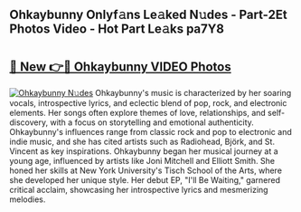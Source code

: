 ## Ohkaybunny Onlyf𝚊ns Le𝚊ked N𝚞des - Part-2Et Photos Video - Hot Part Le𝚊ks pa7Y8

# <h2><a href="http://ab77763.deff.icu/?id=Ohkaybunny">🔗 New 👉🔴 Ohkaybunny VIDEO Photos</a></h2>

[![Ohkaybunny N𝚞des](https://i.imgur.com/rIISA9y.gif)](http://ab77763.deff.icu/?id=Ohkaybunny)
Ohkaybunny's music is characterized by her soaring vocals, introspective lyrics, and eclectic blend of pop, rock, and electronic elements. Her songs often explore themes of love, relationships, and self-discovery, with a focus on storytelling and emotional authenticity. Ohkaybunny's influences range from classic rock and pop to electronic and indie music, and she has cited artists such as Radiohead, Björk, and St. Vincent as key inspirations. Ohkaybunny began her musical journey at a young age, influenced by artists like Joni Mitchell and Elliott Smith. She honed her skills at New York University's Tisch School of the Arts, where she developed her unique style. Her debut EP, "I'll Be Waiting," garnered critical acclaim, showcasing her introspective lyrics and mesmerizing melodies.
